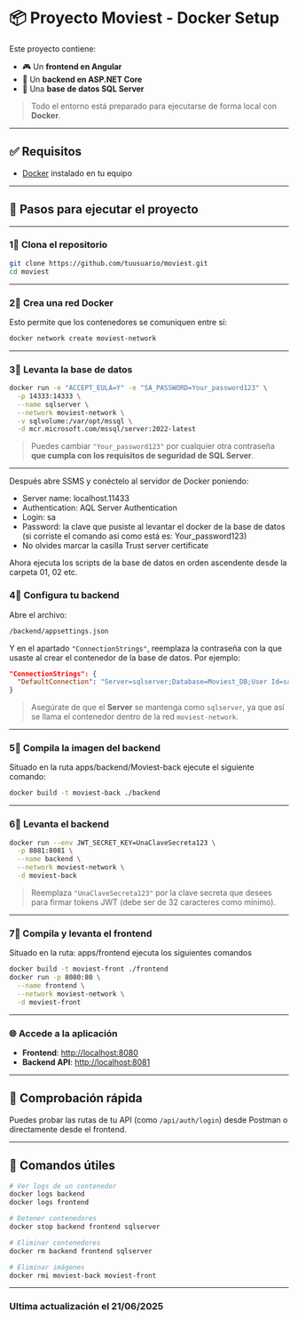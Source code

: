 # 📦 Proyecto Moviest - Docker Setup

Este proyecto contiene:

* 🎮 Un **frontend en Angular**
* 🔐 Un **backend en ASP.NET Core**
* 💄 Una **base de datos SQL Server**

> Todo el entorno está preparado para ejecutarse de forma local con **Docker**.

---

## ✅ Requisitos

* [Docker](https://www.docker.com/) instalado en tu equipo

---

## 🧰 Pasos para ejecutar el proyecto

---

### 1⃣ Clona el repositorio

```bash
git clone https://github.com/tuusuario/moviest.git
cd moviest
```

---

### 2⃣ Crea una red Docker

Esto permite que los contenedores se comuniquen entre sí:

```bash
docker network create moviest-network
```

---

### 3⃣ Levanta la base de datos

```bash
docker run -e "ACCEPT_EULA=Y" -e "SA_PASSWORD=Your_password123" \
  -p 14333:14333 \
  --name sqlserver \
  --network moviest-network \
  -v sqlvolume:/var/opt/mssql \
  -d mcr.microsoft.com/mssql/server:2022-latest
```

> Puedes cambiar `"Your_password123"` por cualquier otra contraseña **que cumpla con los requisitos de seguridad de SQL Server**.

---

Después abre SSMS y conéctelo al servidor de Docker poniendo:

* Server name: localhost.11433
* Authentication: AQL Server Authentication
* Login: sa
* Password: la clave que pusiste al levantar el docker de la base de datos (si corriste el comando asi como está es: Your_password123)
* No olvides marcar la casilla Trust server certificate

Ahora ejecuta los scripts de la base de datos en orden ascendente desde la carpeta 01, 02 etc.

### 4⃣ Configura tu backend

Abre el archivo:

```cmd
/backend/appsettings.json
```

Y en el apartado `"ConnectionStrings"`, reemplaza la contraseña con la que usaste al crear el contenedor de la base de datos.
Por ejemplo:

```json
"ConnectionStrings": {
  "DefaultConnection": "Server=sqlserver;Database=Moviest_DB;User Id=sa;Password=Your_password123;TrustServerCertificate=True;"
}
```

> Asegúrate de que el **Server** se mantenga como `sqlserver`, ya que así se llama el contenedor dentro de la red `moviest-network`.

---

### 5⃣ Compila la imagen del backend

Situado en la ruta apps/backend/Moviest-back ejecute el siguiente comando:

```bash
docker build -t moviest-back ./backend
```

---

### 6⃣ Levanta el backend

```bash
docker run --env JWT_SECRET_KEY=UnaClaveSecreta123 \
  -p 8081:8081 \
  --name backend \
  --network moviest-network \
  -d moviest-back
```

> Reemplaza `"UnaClaveSecreta123"` por la clave secreta que desees para firmar tokens JWT (debe ser de 32 caracteres como mínimo).

---

### 7⃣ Compila y levanta el frontend

Situado en la ruta: apps/frontend ejecuta los siguientes comandos

```bash
docker build -t moviest-front ./frontend
docker run -p 8080:80 \
  --name frontend \
  --network moviest-network \
  -d moviest-front
```

---

### 🌐 Accede a la aplicación

* **Frontend**: [http://localhost:8080](http://localhost:8080)
* **Backend API**: [http://localhost:8081](http://localhost:8081)

---

## 🧪 Comprobación rápida

Puedes probar las rutas de tu API (como `/api/auth/login`) desde Postman o directamente desde el frontend.

---

## 🧹 Comandos útiles

```bash
# Ver logs de un contenedor
docker logs backend
docker logs frontend

# Detener contenedores
docker stop backend frontend sqlserver

# Eliminar contenedores
docker rm backend frontend sqlserver

# Eliminar imágenes
docker rmi moviest-back moviest-front
```

---

### Ultima actualización el 21/06/2025

